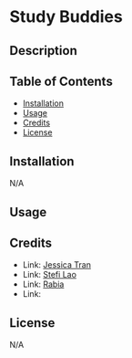 # Study Buddies

## Description



<!-- DEPLOYED LINK GOES HERE -->

## Table of Contents

- [Installation](#installation)
- [Usage](#usage)
- [Credits](#credits)
- [License](#license)

## Installation

N/A

## Usage



<!-- Add image/video of application functionality -->

## Credits

- Link: [Jessica Tran](https://github.com/jessikea 'Github page for Jess Tran')
- Link: [Stefi Lao](https://github.com/ssnakeoil 'Github page for Stefi Lao')
- Link: [Rabia](https://github.com/rabia-desing 'Github page for Rabia')
- Link: [](https://github.com/yasmineashoush5 'Github page for Yasmine ')

## License

N/A

